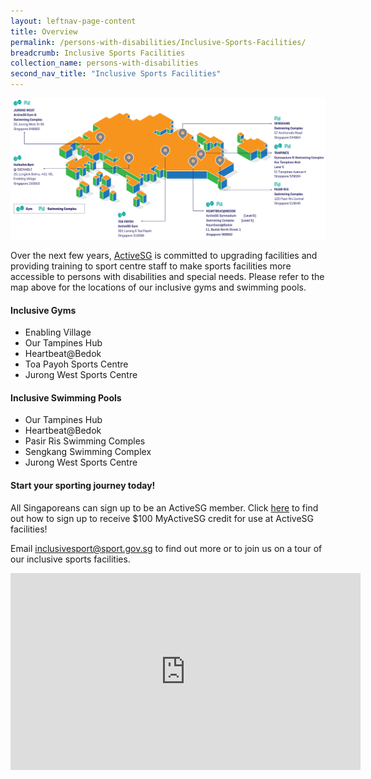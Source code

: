 ```yaml
---
layout: leftnav-page-content
title: Overview
permalink: /persons-with-disabilities/Inclusive-Sports-Facilities/
breadcrumb: Inclusive Sports Facilities
collection_name: persons-with-disabilities
second_nav_title: "Inclusive Sports Facilities"
---
```


![Inclusive Sports Facilities](/images/ActiveSG-Inclusive-Facilities.png)

Over the next few years, [ActiveSG](https://www.myactivesg.com/About-ActiveSG) is committed to upgrading facilities and providing training to sport centre staff to make sports facilities more accessible to persons with disabilities and special needs. Please refer to the map above for the locations of our inclusive gyms and swimming pools.

#### Inclusive Gyms
* Enabling Village
* Our Tampines Hub
* Heartbeat@Bedok
* Toa Payoh Sports Centre
* Jurong West Sports Centre

#### Inclusive Swimming Pools
* Our Tampines Hub
* Heartbeat@Bedok
* Pasir Ris Swimming Comples
* Sengkang Swimming Complex
* Jurong West Sports Centre

#### Start your sporting journey today!
All Singaporeans can sign up to be an ActiveSG member. Click [here](https://www.myactivesg.com/About-ActiveSG/Membership) to find out how to sign up to receive $100 MyActiveSG credit for use at ActiveSG facilities!

Email <inclusivesport@sport.gov.sg> to find out more or to join us on a tour of our inclusive sports facilities.

<div class="bp-youtube">
     <iframe width="560" height="315" src="https://www.youtube.com/embed/4xOO7OAeRkw" frameborder="0" allow="accelerometer; autoplay; encrypted-media; gyroscope; picture-in-picture" allowfullscreen></iframe>
</div>
